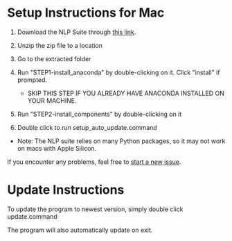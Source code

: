 # Setup Instructions for Mac

1. Download the NLP Suite through [this link](https://github.com/NLP-Suite/NLP-Suite/releases).

2. Unzip the zip file to a location

3. Go to the extracted folder

4. Run "STEP1-install_anaconda" by double-clicking on it. Click "install" if prompted.
    - SKIP THIS STEP IF YOU ALREADY HAVE ANACONDA INSTALLED ON YOUR MACHINE.
5. Run "STEP2-install_components" by double-clicking on it

6. Double click to run setup_auto_update.command

- Note: The NLP suite relies on many Python packages, so it may not work on macs with Apple Silicon. 

If you encounter any problems, feel free to [start a new issue](https://github.com/NLP-Suite/NLP-Suite/issues/new/choose). 

# Update Instructions

To update the program to newest version, simply double click update.command

The program will also automatically update on exit.

